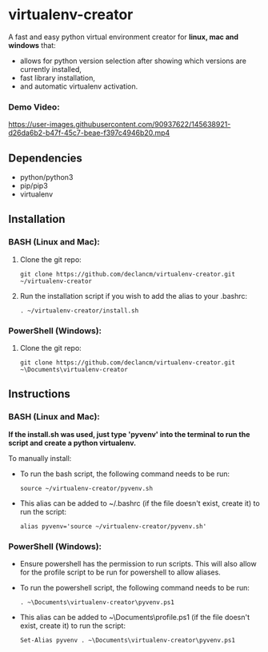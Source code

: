 # virtualenv-creator
A fast and easy python virtual environment creator for **linux, mac and windows** that:

- allows for python version selection after showing which versions are currently installed,
- fast library installation,
- and automatic virtualenv activation.

### Demo Video:

https://user-images.githubusercontent.com/90937622/145638921-d26da6b2-b47f-45c7-beae-f397c4946b20.mp4


## Dependencies

- python/python3
- pip/pip3
- virtualenv

## Installation

### BASH (Linux and Mac):

1. Clone the git repo:

       git clone https://github.com/declancm/virtualenv-creator.git ~/virtualenv-creator

2. Run the installation script if you wish to add the alias to your .bashrc:

       . ~/virtualenv-creator/install.sh

### PowerShell (Windows):

1. Clone the git repo:

       git clone https://github.com/declancm/virtualenv-creator.git ~\Documents\virtualenv-creator

## Instructions

### BASH (Linux and Mac):

**If the install.sh was used, just type 'pyvenv' into the terminal to run the script and create a python virtualenv.**

To manually install:

- To run the bash script, the following command needs to be run:

      source ~/virtualenv-creator/pyvenv.sh

- This alias can be added to ~/.bashrc (if the file doesn't exist, create it) to run the script:

      alias pyvenv='source ~/virtualenv-creator/pyvenv.sh'

### PowerShell (Windows):

- Ensure powershell has the permission to run scripts. This will also allow for the profile script to be run for powershell to allow aliases.

- To run the powershell script, the following command needs to be run:

      . ~\Documents\virtualenv-creator\pyvenv.ps1

- This alias can be added to ~\Documents\profile.ps1 (if the file doesn't exist, create it) to run the script:

      Set-Alias pyvenv . ~\Documents\virtualenv-creator\pyvenv.ps1

